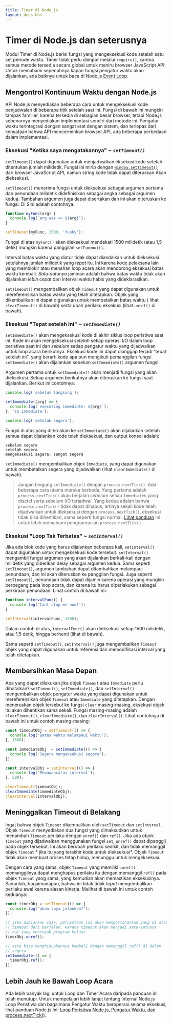 ```yaml
---
title: Timer di Node.js
layout: docs.hbs
---
```


# Timer di Node.js dan seterusnya

Modul Timer di Node.js berisi fungsi yang mengeksekusi kode setelah satu set periode waktu. Timer tidak perlu diimpor melalui `require()`, karena semua metode tersedia secara global untuk meniru browser JavaScript API. Untuk memahami sepenuhnya kapan fungsi pengatur waktu akan dijalankan, ada baiknya untuk baca di Node.js [Event Loop](/id/docs/guides/event-loop-timers-and-nexttick/).

## Mengontrol Kontinuum Waktu dengan Node.js

API Node.js menyediakan beberapa cara untuk mengeksekusi kode penjadwalan di beberapa titik setelah saat ini. Fungsi di bawah ini mungkin tampak familier, karena tersedia di sebagian besar browser, tetapi Node.js sebenarnya menyediakan implementasi sendiri dari metode ini. Pengatur waktu terintegrasi dengan sangat erat dengan sistem, dan terlepas dari kenyataan bahwa API mencerminkan browser API, ada beberapa perbedaan dalam implementasi.

### Eksekusi "Ketika saya mengatakannya" ~ *`setTimeout()`*

`setTimeout()` dapat digunakan untuk menjadwalkan eksekusi kode setelah ditentukan jumlah milidetik. Fungsi ini mirip dengan [`window.setTimeout()`](https://developer.mozilla.org/en-US/docs/Web/API/WindowTimers/setTimeout) dari browser JavaScript API, namun string kode tidak dapat diteruskan Akan dieksekusi.

`setTimeout()` menerima fungsi untuk dieksekusi sebagai argumen pertama dan penundaan milidetik didefinisikan sebagai angka sebagai argumen kedua. Tambahan argumen juga dapat disertakan dan ini akan diteruskan ke fungsi. Di Sini adalah contohnya:

```js
function myFunc(arg) {
  console.log(`arg was => ${arg}`);
}

setTimeout(myFunc, 1500, 'funky');
```

Fungsi di atas `myFunc()` akan dieksekusi mendekati 1500 milidetik (atau 1,5 detik) mungkin karena panggilan `setTimeout()`.

Interval batas waktu yang diatur tidak dapat diandalkan untuk dieksekusi setelahnya jumlah milidetik yang *tepat* itu. Ini karena kode pelaksana lain yang memblokir atau menahan loop acara akan mendorong eksekusi batas waktu kembali. *Satu-satunya* jaminan adalah bahwa batas waktu tidak akan dijalankan *lebih cepat* dari interval waktu habis yang dideklarasikan.

`setTimeout()` mengembalikan objek `Timeout` yang dapat digunakan untuk mereferensikan batas waktu yang telah ditetapkan. Objek yang dikembalikan ini dapat digunakan untuk membatalkan batas waktu ( lihat `clearTimeout()` di bawah) serta ubah perilaku eksekusi (lihat `unref()` di bawah).

### Eksekusi "Tepat setelah ini" ~ *`setImmediate()`*

`setImmediate()` akan mengeksekusi kode di akhir siklus loop peristiwa saat ini. Kode ini akan mengeksekusi *setelah* setiap operasi I/O dalam loop peristiwa saat ini dan *sebelum* setiap pengatur waktu yang dijadwalkan untuk loop acara berikutnya. Eksekusi kode ini dapat dianggap terjadi "tepat setelah ini", yang berarti kode apa pun mengikuti pemanggilan fungsi `setImmediate()` akan dijalankan sebelum `setImmediate()` argumen fungsi.

Argumen pertama untuk `setImmediate()` akan menjadi fungsi yang akan dieksekusi. Setiap argumen berikutnya akan diteruskan ke fungsi saat dijalankan. Berikut ini contohnya:

```js
console.log('sebelum langsung');

setImmediate((arg) => {
  console.log(`executing immediate: ${arg}`);
}, 'so immediate');

console.log('setelah segera');
```

Fungsi di atas yang diteruskan ke `setImmediate()` akan dijalankan setelah semua dapat dijalankan kode telah dieksekusi, dan output konsol adalah:

```
sebelum segera
setelah segera
mengeksekusi segera: sangat segera
```

`setImmediate()` mengembalikan objek `Immediate`, yang dapat digunakan untuk membatalkan segera yang dijadwalkan (lihat `clearImmediate()` di bawah).

> Jangan bingung `setImmediate()` dengan `process.nextTick()`. Ada beberapa cara utama mereka berbeda. Yang pertama adalah `process.nextTick()` akan berjalan *sebelum* setiap `Immediate`s yang disetel serta sebelum I/O terjadwal. Yang kedua adalah bahwa `process.nextTick()` tidak dapat dihapus, artinya sekali kode telah dijadwalkan untuk dieksekusi dengan `process.nextTick()`, eksekusi tidak bisa dihentikan, sama seperti fungsi normal. [Lihat panduan](/id/docs/guides/event-loop-timers-and-nexttick/#process-nexttick) ini untuk lebih memahami pengoperasian `process.nextTick()`.

### Eksekusi "Loop Tak Terbatas" ~ *`setInterval()`*

Jika ada blok kode yang harus dijalankan beberapa kali, `setInterval()` dapat digunakan untuk mengeksekusi kode tersebut. `setInterval()` mengambil fungsi argumen yang akan dijalankan berkali-kali dengan milidetik yang diberikan delay sebagai argumen kedua. Sama seperti `setTimeout()`, argumen tambahan dapat ditambahkan melampaui penundaan, dan ini akan diteruskan ke panggilan fungsi. Juga seperti `setTimeout()`, penundaan tidak dapat dijamin karena operasi yang mungkin berpegang pada loop acara, dan karena itu harus diperlakukan sebagai perkiraan penundaan. Lihat contoh di bawah ini:

```js
function intervalFunc() {
  console.log('Cant stop me now!');
}

setInterval(intervalFunc, 1500);
```

Dalam contoh di atas, `intervalFunc()` akan dieksekusi setiap 1500 milidetik, atau 1,5 detik, hingga berhenti (lihat di bawah).

Sama seperti `setTimeout()`, `setInterval()` juga mengembalikan `Timeout` objek yang dapat digunakan untuk referensi dan memodifikasi interval yang telah ditetapkan.

## Membersihkan Masa Depan

Apa yang dapat dilakukan jika objek `Timeout` atau `Immediate` perlu dibatalkan? `setTimeout()`, `setImmediate()`, dan `setInterval()` mengembalikan objek pengatur waktu yang dapat digunakan untuk mereferensikan objek `Timeout` atau `Immediate` yang ditetapkan. Dengan meneruskan objek tersebut ke fungsi `clear` masing-masing, eksekusi objek itu akan dihentikan sama sekali. Fungsi masing-masing adalah `clearTimeout()`, `clearImmediate()`, dan `clearInterval()`. Lihat contohnya di bawah ini untuk contoh masing-masing:

```js
const timeoutObj = setTimeout(() => {
  console.log('Batas waktu melampaui waktu');
}, 1500);

const immediateObj  = setImmediate(() => {
  console.log('Segera mengeksekusi segera');
});

const intervalObj = setInterval(() => {
  console.log('Mewawancarai interval');
}, 500);

clearTimeout(timeoutObj);
clearImmediate(immediateObj);
clearInterval(intervalObj);
```

## Meninggalkan Timeout di Belakang

Ingat bahwa objek `Timeout` dikembalikan oleh `setTimeout` dan `setInterval`. Objek `Timeout` menyediakan dua fungsi yang dimaksudkan untuk menambah `Timeout` perilaku dengan `unref()` dan `ref()`. Jika ada objek `Timeout` yang dijadwalkan menggunakan fungsi `set`, `unref()` dapat dipanggil pada objek tersebut. Ini akan berubah perilaku sedikit, dan tidak memanggil objek `Timeout` * jika itu yang terakhir kode untuk dieksekusi*. Objek `Timeout` tidak akan membuat proses tetap hidup, menunggu untuk mengeksekusi.

Dengan cara yang sama, objek `Timeout` yang memiliki `unref()` memanggilnya dapat menghapus perilaku itu dengan memanggil `ref()` pada objek `Timeout` yang sama, yang kemudian akan memastikan eksekusinya. Sadarilah, bagaimanapun, bahwa ini tidak tidak *tepat* mengembalikan perilaku awal karena alasan kinerja. Melihat di bawah ini untuk contoh keduanya:

```js
const timerObj = setTimeout(() => {
  console.log('akan saya jalankan?');
});

// jika dibiarkan saja, pernyataan ini akan mempertahankan yang di atas
// timeout dari berjalan, karena timeout akan menjadi satu-satunya
// hal yang mencegah program keluar
timerObj.unref();

// kita bisa menghidupkannya kembali dengan memanggil ref() di dalam
// segera
setImmediate(() => {
  timerObj.ref();
});
```

## Lebih Jauh ke Bawah Loop Acara

Ada lebih banyak lagi untuk Loop dan Timer Acara daripada panduan ini telah menutupi. Untuk mempelajari lebih lanjut tentang internal Node.js Loop Peristiwa dan bagaimana Pengatur Waktu beroperasi selama eksekusi, lihat panduan Node.js ini: [Loop Peristiwa Node.js, Pengatur Waktu, dan process.nextTick()](/id/docs/guides/event-loop-timers-and-nexttick/).
